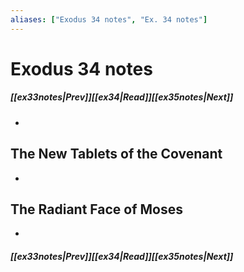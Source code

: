 ```yaml
---
aliases: ["Exodus 34 notes", "Ex. 34 notes"]
---
```

# Exodus 34 notes
##### <span class=arrow-left></span>[[ex33notes|Prev]]<span class=navigation-separator></span>[[ex34|Read]]<span class=navigation-separator></span>[[ex35notes|Next]]<span class=arrow-right></span>
- 
## The New Tablets of the Covenant
- 
## The Radiant Face of Moses
- 
##### <span class=arrow-left></span>[[ex33notes|Prev]]<span class=navigation-separator></span>[[ex34|Read]]<span class=navigation-separator></span>[[ex35notes|Next]]<span class=arrow-right></span>